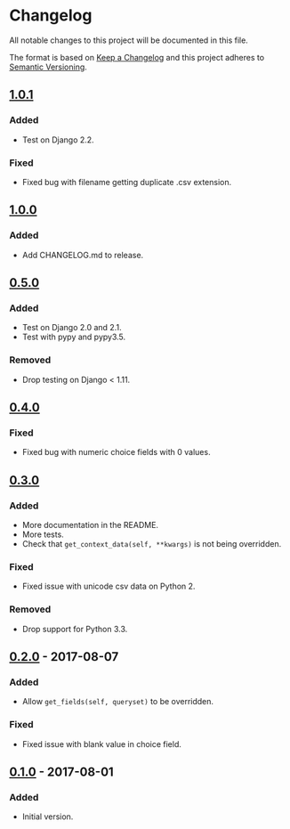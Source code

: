 # Changelog
All notable changes to this project will be documented in this file.

The format is based on [Keep a Changelog](http://keepachangelog.com/en/1.0.0/)
and this project adheres to [Semantic Versioning](http://semver.org/spec/v2.0.0.html).

## [1.0.1]
### Added
- Test on Django 2.2.

### Fixed
- Fixed bug with filename getting duplicate .csv extension.

## [1.0.0]
### Added
- Add CHANGELOG.md to release.

## [0.5.0]
### Added
- Test on Django 2.0 and 2.1.
- Test with pypy and pypy3.5.

### Removed
- Drop testing on Django < 1.11.

## [0.4.0]
### Fixed
- Fixed bug with numeric choice fields with 0 values.

## [0.3.0]
### Added
- More documentation in the README.
- More tests.
- Check that `get_context_data(self, **kwargs)` is not being overridden.

### Fixed
- Fixed issue with unicode csv data on Python 2.

### Removed
- Drop support for Python 3.3.

## [0.2.0] - 2017-08-07
### Added
- Allow `get_fields(self, queryset)` to be overridden.

### Fixed
- Fixed issue with blank value in choice field.

## [0.1.0] - 2017-08-01
### Added
- Initial version.

[Unreleased]: https://github.com/benkonrath/django-csv-export-view/compare/1.0.1...HEAD
[1.0.1]: https://github.com/benkonrath/django-csv-export-view/compare/1.0.0...1.0.1
[1.0.0]: https://github.com/benkonrath/django-csv-export-view/compare/0.5.0...1.0.0
[0.5.0]: https://github.com/benkonrath/django-csv-export-view/compare/0.4.0...0.5.0
[0.4.0]: https://github.com/benkonrath/django-csv-export-view/compare/0.3.0...0.4.0
[0.3.0]: https://github.com/benkonrath/django-csv-export-view/compare/0.2.0...0.3.0
[0.2.0]: https://github.com/benkonrath/django-csv-export-view/compare/0.1.0...0.2.0
[0.1.0]: https://github.com/benkonrath/django-csv-export-view/compare/4a8792dbaf97c7fdb5de77dbc9fc0c28c5c54eab...0.1.0

